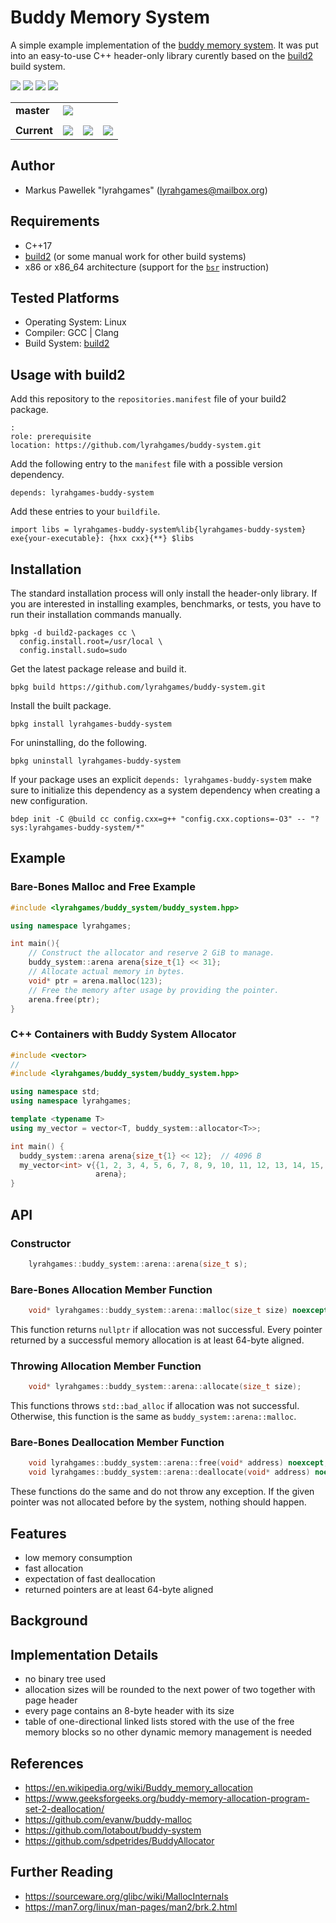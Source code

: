 # Buddy Memory System

A simple example implementation of the [buddy memory system](https://en.wikipedia.org/wiki/Buddy_memory_allocation).
It was put into an easy-to-use C++ header-only library curently based on the [build2](https://build2.org/) build system.

![](https://img.shields.io/github/languages/top/lyrahgames/buddy-memory-allocator.svg?style=for-the-badge)
![](https://img.shields.io/github/languages/code-size/lyrahgames/buddy-memory-allocator.svg?style=for-the-badge)
![](https://img.shields.io/github/repo-size/lyrahgames/buddy-memory-allocator.svg?style=for-the-badge)
![](https://img.shields.io/github/license/lyrahgames/buddy-memory-allocator.svg?style=for-the-badge&color=blue)

<table>
    <tr>
        <td>
            <strong>master</strong>
        </td>
        <td>
            <a href="https://github.com/lyrahgames/buddy-memory-allocator">
                <img src="https://img.shields.io/github/last-commit/lyrahgames/buddy-memory-allocator/master.svg?logo=github&logoColor=white">
            </a>
        </td>    
        <!-- <td>
            <a href="https://circleci.com/gh/lyrahgames/buddy-memory-allocator/tree/master"><img src="https://circleci.com/gh/lyrahgames/buddy-memory-allocator/tree/master.svg?style=svg"></a>
        </td>
        <td>
            <a href="https://codecov.io/gh/lyrahgames/buddy-memory-allocator">
              <img src="https://codecov.io/gh/lyrahgames/buddy-memory-allocator/branch/master/graph/badge.svg" />
            </a>
        </td> -->
    </tr>
    <!-- <tr>
        <td>
            develop
        </td>
        <td>
            <a href="https://github.com/lyrahgames/buddy-memory-allocator/tree/develop">
                <img src="https://img.shields.io/github/last-commit/lyrahgames/buddy-memory-allocator/develop.svg?logo=github&logoColor=white">
            </a>
        </td>    
        <td>
            <a href="https://circleci.com/gh/lyrahgames/buddy-memory-allocator/tree/develop"><img src="https://circleci.com/gh/lyrahgames/buddy-memory-allocator/tree/develop.svg?style=svg"></a>
        </td>
        <td>
            <a href="https://codecov.io/gh/lyrahgames/buddy-memory-allocator">
              <img src="https://codecov.io/gh/lyrahgames/buddy-memory-allocator/branch/develop/graph/badge.svg" />
            </a>
        </td>
    </tr> -->
    <tr>
        <td>
        </td>
    </tr>
    <tr>
        <td>
            <strong>Current</strong>
        </td>
        <td>
            <a href="https://github.com/lyrahgames/buddy-memory-allocator">
                <img src="https://img.shields.io/github/commit-activity/y/lyrahgames/buddy-memory-allocator.svg?logo=github&logoColor=white">
            </a>
        </td>
        <!-- <td>
            <img src="https://img.shields.io/github/release/lyrahgames/buddy-memory-allocator.svg?logo=github&logoColor=white">
        </td>
        <td>
            <img src="https://img.shields.io/github/release-pre/lyrahgames/buddy-memory-allocator.svg?label=pre-release&logo=github&logoColor=white">
        </td> -->
        <td>
            <img src="https://img.shields.io/github/tag/lyrahgames/buddy-memory-allocator.svg?logo=github&logoColor=white">
        </td>
        <td>
            <img src="https://img.shields.io/github/tag-date/lyrahgames/buddy-memory-allocator.svg?label=latest%20tag&logo=github&logoColor=white">
        </td>
    </tr>
</table>

## Author
- Markus Pawellek "lyrahgames" (lyrahgames@mailbox.org)

## Requirements
- C++17
- [build2](https://build2.org/) (or some manual work for other build systems)
- x86 or x86_64 architecture (support for the [`bsr`](https://c9x.me/x86/html/file_module_x86_id_20.html) instruction)

## Tested Platforms
- Operating System: Linux
- Compiler: GCC | Clang
- Build System: [build2](https://build2.org/)

## Usage with build2
Add this repository to the `repositories.manifest` file of your build2 package.

    :
    role: prerequisite
    location: https://github.com/lyrahgames/buddy-system.git

Add the following entry to the `manifest` file with a possible version dependency.

    depends: lyrahgames-buddy-system

Add these entries to your `buildfile`.

    import libs = lyrahgames-buddy-system%lib{lyrahgames-buddy-system}
    exe{your-executable}: {hxx cxx}{**} $libs


## Installation
The standard installation process will only install the header-only library.
If you are interested in installing examples, benchmarks, or tests, you have to run their installation commands manually.

    bpkg -d build2-packages cc \
      config.install.root=/usr/local \
      config.install.sudo=sudo

Get the latest package release and build it.

    bpkg build https://github.com/lyrahgames/buddy-system.git

Install the built package.

    bpkg install lyrahgames-buddy-system

For uninstalling, do the following.

    bpkg uninstall lyrahgames-buddy-system

If your package uses an explicit `depends: lyrahgames-buddy-system` make sure to initialize this dependency as a system dependency when creating a new configuration.

    bdep init -C @build cc config.cxx=g++ "config.cxx.coptions=-O3" -- "?sys:lyrahgames-buddy-system/*"

## Example
### Bare-Bones Malloc and Free Example
```c++
#include <lyrahgames/buddy_system/buddy_system.hpp>

using namespace lyrahgames;

int main(){
    // Construct the allocator and reserve 2 GiB to manage.
    buddy_system::arena arena{size_t{1} << 31};
    // Allocate actual memory in bytes.
    void* ptr = arena.malloc(123);
    // Free the memory after usage by providing the pointer.
    arena.free(ptr);
}
```
### C++ Containers with Buddy System Allocator
```c++
#include <vector>
//
#include <lyrahgames/buddy_system/buddy_system.hpp>

using namespace std;
using namespace lyrahgames;

template <typename T>
using my_vector = vector<T, buddy_system::allocator<T>>;

int main() {
  buddy_system::arena arena{size_t{1} << 12};  // 4096 B
  my_vector<int> v{{1, 2, 3, 4, 5, 6, 7, 8, 9, 10, 11, 12, 13, 14, 15, 16},
                   arena};
}
```

## API

### Constructor
```c++
    lyrahgames::buddy_system::arena::arena(size_t s);
```

### Bare-Bones Allocation Member Function
```c++
    void* lyrahgames::buddy_system::arena::malloc(size_t size) noexcept;
```
This function returns `nullptr` if allocation was not successful.
Every pointer returned by a successful memory allocation is at least 64-byte aligned.

### Throwing Allocation Member Function
```c++
    void* lyrahgames::buddy_system::arena::allocate(size_t size);
```
This functions throws `std::bad_alloc` if allocation was not successful.
Otherwise, this function is the same as `buddy_system::arena::malloc`.

### Bare-Bones Deallocation Member Function
```c++
    void lyrahgames::buddy_system::arena::free(void* address) noexcept;
    void lyrahgames::buddy_system::arena::deallocate(void* address) noexcept;
```
These functions do the same and do not throw any exception.
If the given pointer was not allocated before by the system, nothing should happen.

## Features

- low memory consumption
- fast allocation
- expectation of fast deallocation
- returned pointers are at least 64-byte aligned

## Background

## Implementation Details

- no binary tree used
- allocation sizes will be rounded to the next power of two together with page header
- every page contains an 8-byte header with its size
- table of one-directional linked lists stored with the use of the free memory blocks so no other dynamic memory management is needed

## References
- https://en.wikipedia.org/wiki/Buddy_memory_allocation
- https://www.geeksforgeeks.org/buddy-memory-allocation-program-set-2-deallocation/
- https://github.com/evanw/buddy-malloc
- https://github.com/lotabout/buddy-system
- https://github.com/sdpetrides/BuddyAllocator

## Further Reading
- https://sourceware.org/glibc/wiki/MallocInternals
- https://man7.org/linux/man-pages/man2/brk.2.html